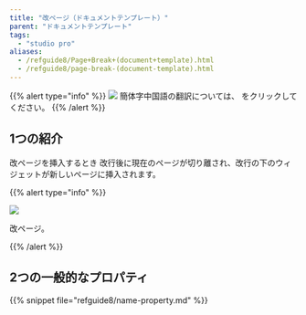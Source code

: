 ```yaml
---
title: "改ページ（ドキュメントテンプレート）"
parent: "ドキュメントテンプレート"
tags:
  - "studio pro"
aliases:
  - /refguide8/Page+Break+(document+template).html
  - /refguide8/page-break-(document-template).html
---
```


{{% alert type="info" %}}
<img src="attachments/chinese-translation/china.png" style="display: inline-block; margin: 0" /> 簡体字中国語の翻訳については、 [<unk> <unk> <unk>](https://cdn.mendix.tencent-cloud.com/documentation/refguide8/page-break-document-template.pdf) をクリックしてください。
{{% /alert %}}

## 1つの紹介

改ページを挿入するとき 改行後に現在のページが切り離され、改行の下のウィジェットが新しいページに挿入されます。

{{% alert type="info" %}}

![](attachments/document-templates/918135.png)

改ページ。

{{% /alert %}}

## 2つの一般的なプロパティ

{{% snippet file="refguide8/name-property.md" %}}


